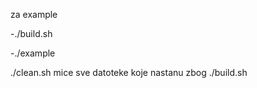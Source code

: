 za example

  -./build.sh
   
  -./example
  
./clean.sh mice sve datoteke koje nastanu zbog ./build.sh
